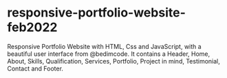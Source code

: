 # responsive-portfolio-website-feb2022
Responsive Portfolio Website with HTML, Css and JavaScript, with a beautiful user interface from @bedimcode. It contains a Header, Home, About, Skills, Qualification, Services, Portfolio, Project in mind, Testimonial, Contact and Footer.
